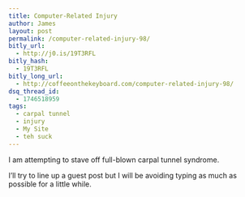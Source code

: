 ```yaml
---
title: Computer-Related Injury
author: James
layout: post
permalink: /computer-related-injury-98/
bitly_url:
  - http://j0.is/19T3RFL
bitly_hash:
  - 19T3RFL
bitly_long_url:
  - http://coffeeonthekeyboard.com/computer-related-injury-98/
dsq_thread_id:
  - 1746518959
tags:
  - carpal tunnel
  - injury
  - My Site
  - teh suck
---
```

I am attempting to stave off full-blown carpal tunnel syndrome.

I&#8217;ll try to line up a guest post but I will be avoiding typing as much as possible for a little while.